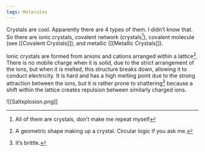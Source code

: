 ```yaml
---
tags: Molecules 
---
```


Crystals are cool. Apparently there are 4 types of them. I didn’t know that. So there are ionic crystals, covalent network (crystals[^1]), covalent molecule (see [[Covalent Crystals]]), and metallic ([[Metallic Crystals]]).

Ionic crystals are formed from anions and cations arranged within a lattice[^2]. There is no mobile charge when it is solid, due to the strict arrangement of the ions, but when it is melted, this structure breaks down, allowing it to conduct electricity. It is hard and has a high melting point due to the strong attraction between the ions, but it is rather prone to shattering[^3] because a shift within the lattice creates repulsion between similarly charged ions.

![[Saltxplosion.png]]

[^1]: All of them are crystals, don’t make me repeat myself
[^2]: A geometric shape making up a crystal. Circular logic if you ask me.
[^3]: It’s brittle.